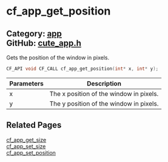 [](../header.md ':include')

# cf_app_get_position

Category: [app](/api_reference?id=app)  
GitHub: [cute_app.h](https://github.com/RandyGaul/cute_framework/blob/master/include/cute_app.h)  
---

Gets the position of the window in pixels.

```cpp
CF_API void CF_CALL cf_app_get_position(int* x, int* y);
```

Parameters | Description
--- | ---
x | The x position of the window in pixels.
y | The y position of the window in pixels.

## Related Pages

[cf_app_get_size](/app/cf_app_get_size.md)  
[cf_app_set_size](/app/cf_app_set_size.md)  
[cf_app_set_position](/app/cf_app_set_position.md)  
